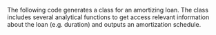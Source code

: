 The following code generates a class for an amortizing loan. The class includes several analytical functions to get access relevant information about the loan (e.g. duration) and outputs an amortization schedule.
